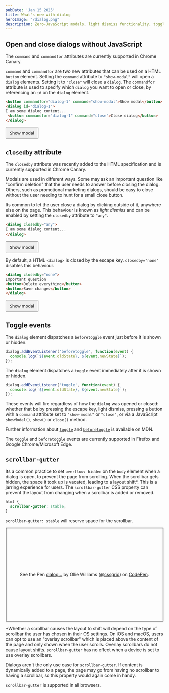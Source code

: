 ```yaml
---
pubDate: 'Jan 15 2025'
title: What's new with dialog
heroImage: "/dialog.png"
description: Zero-JavaScript modals, light dismiss functionality, toggle events and more...
---
```


<style>
body:has(dialog[open]) {
    overflow: hidden;
}

html {
    scrollbar-gutter: stable;
}

.btn-destructive {
    color: white;
    background-color: #b80010;
    border: 0;
    border-radius: 4px;
}

[class*=btn] {
    font-family: system-ui;
    padding: 8px 12px;
}
</style>

## Open and close dialogs without JavaScript

The `command` and `commandfor` attributes are currently supported in Chrome Canary.

`command` and `commandfor` are two new attributes that can be used on a HTML `button` element.
Setting the `command` attribute to `"show-modal"` will open a `dialog` elements. Setting it to `"close"` will close a `dialog`. The `commandfor` attribute is used to specify which `dialog` you want to open or close, by referencing an `id` on the `dialog` element.

```html
<button commandfor="dialog-1" command="show-modal">Show modal</button>
<dialog id="dialog-1">
I am some dialog content...
 <button commandfor="dialog-1" command="close">Close dialog</button>
</dialog>
```

<button class="btn" commandfor="dialog-1" command="show-modal">Show modal</button>
<dialog id="dialog-1">
I am some dialog content...
 <button class="btn" style="display: block; margin-top: 12px;" commandfor="dialog-1" command="close">Close dialog</button>
</dialog>

## `closedby` attribute

The `closedby` attribute was recently added to the HTML specification and is currently supported in Chrome Canary.

Modals are used in different ways. Some may ask an important question like "confirm deletion" that the user needs to answer before closing the dialog. Others, such as promotional marketing dialogs, should be easy to close without the user needing to hunt for a small close button.

Its common to let the user close a dialog by clicking outside of it, anywhere else on the page. This behaviour is known as _light dismiss_ and can be enabled by setting the `closedby` attribute to `"any"`.

```html
<dialog closedby="any">
I am some dialog content...
</dialog>
```

<button class="btn" commandfor="dialog-2" command="show-modal">Show modal</button>
<dialog closedby="any" id="dialog-2">
I am some dialog content...
</dialog>

By default, a HTML `<dialog>` is closed by the escape key. `closedby="none"` disables this behaviour.

```html
<dialog closedby="none">
Important question
<button>Delete everything</button>
<button>Save changes</button>
</dialog>
```

<button class="btn" commandfor="dialog-3" command="show-modal">Show modal</button>
<dialog closedby="none" id="dialog-3">
<h2 style="margin: 0;">Important question</h2>
<div style="margin-top: 16px; display: flex; gap: 16px;">
<button class="btn-destructive" command="close" commandfor="dialog-3">Delete everything</button>
<button class="btn-action" command="close" commandfor="dialog-3">Save changes</button>
</div>
</dialog>

## Toggle events

The `dialog` element dispatches a `beforetoggle` event just before it is shown or hidden.

```js
dialog.addEventListener('beforetoggle', function(event) {
  console.log(`${event.oldState}, ${event.newState}`);
});
```

The `dialog` element dispatches a `toggle`  event immediately after it is shown or hidden.

```js
dialog.addEventListener('toggle', function(event) {
  console.log(`${event.oldState}, ${event.newState}`);
});
```

These events will fire regardless of how the `dialog` was opened or closed: whether that be by pressing the escape key, light dismiss, pressing a button with a `command` attribute set to `"show-modal"` or `"close"`, or via a JavaScript `showModal()`, `show()` or `close()` method.

Further information about [`toggle`](https://developer.mozilla.org/en-US/docs/Web/API/HTMLElement/toggle_event) and [`beforetoggle`](https://developer.mozilla.org/en-US/docs/Web/API/HTMLElement/beforetoggle_event) is available on MDN.

The `toggle` and `beforetoggle` events are currently supported in Firefox and Google Chrome/Microsoft Edge.

## `scrollbar-gutter`

Its a common practice to set `overflow: hidden` on the `body` element when a dialog is open, to prevent the page from scrolling. When the scrollbar gets hidden, the space it took up is vacated, leading to a layout shift*. This is a jarring experience for users. The `scrollbar-gutter` CSS property can prevent the layout from changing when a scrollbar is added or removed.

```css
html {
  scrollbar-gutter: stable;
}
```

`scrollbar-gutter: stable` will reserve space for the scrollbar.

<p class="codepen" data-height="300" data-default-tab="css,result" data-slug-hash="ZYzOQJX" data-pen-title="dialog..." data-user="cssgrid" style="height: 300px; box-sizing: border-box; display: flex; align-items: center; justify-content: center; border: 2px solid; margin: 1em 0; padding: 1em;">
  <span>See the Pen <a href="https://codepen.io/cssgrid/pen/ZYzOQJX">
  dialog...</a> by Ollie Williams (<a href="https://codepen.io/cssgrid">@cssgrid</a>)
  on <a href="https://codepen.io">CodePen</a>.</span>
</p>
<script async src="https://public.codepenassets.com/embed/index.js"></script>

*Whether a scrollbar causes the layout to shift will depend on the type of scrollbar the user has chosen in their OS settings. On iOS and macOS, users can opt to use an "overlay scrollbar" which is placed above the content of the page and only shown when the user scrolls. Overlay scrollbars do not cause layout shifts. `scrollbar-gutter` has no effect when a device is set to use overlay scrollbars.

Dialogs aren't the only use case for `scrollbar-gutter`. If content is dynamically added to a page, the page may go from having no scrollbar to having a scrollbar, so this property would again come in handy.

`scrollbar-gutter` is supported in all browsers.
